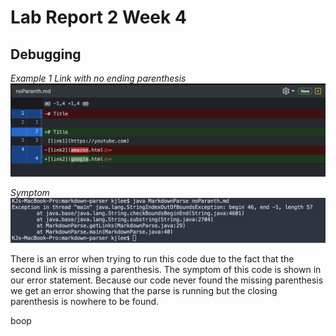 # Lab Report 2 Week 4
## Debugging

_Example 1_
_Link with no ending parenthesis_
![image](images/file1.png)

_Symptom_
![image](images/error1.png)

There is an error when trying to run this code due to the fact that the second link is missing a parenthesis. The symptom of this code is shown in our error statement. Because our code never found the missing parenthesis we get an error showing that the parse is running but the closing parenthesis is nowhere to be found.

boop